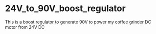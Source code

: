 # 24V_to_90V_boost_regulator
This is a boost regulator to generate 90V to power my coffee grinder DC motor from 24V DC

